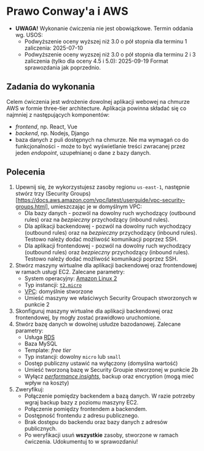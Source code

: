 # Prawo Conway'a i AWS
- **UWAGA!** Wykonanie ćwiczenia nie jest obowiązkowe. Termin oddania wg. USOS:
    * Podwyższenie oceny wyższej niż 3.0 o pół stopnia dla terminu 1 zaliczenia: 2025-07-10
    * Podwyższenie oceny wyzszej niż 3.0 o pół stopnia dla terminu 2 i 3 zaliczenia (tylko dla oceny 4.5 i 5.0): 2025-09-19
Format sprawozdania jak poprzednio.

## Zadania do wykonania
Celem ćwiczenia jest wdrożenie dowolnej aplikacji webowej na chmurze AWS w formie three-tier architecture. Aplikacja powinna składać się co najmniej z następujących komponentów:
- *frontend*, np. React, Vue
- *backend*, np. Nodejs, Django
- baza danych z puli dostępnych na chmurze.
Nie ma wymagań co do funkcjonalności - może to być wyświetlanie treści zwracanej przez jeden *endopoint*, uzupełnianej o dane z bazy danych.

## Polecenia
1. Upewnij się, że wykorzystujesz zasoby regionu `us-east-1`, następnie stwórz trzy (Security Groups)[https://docs.aws.amazon.com/vpc/latest/userguide/vpc-security-groups.html], umieszczając je w domyślnym VPC:
    - Dla bazy danych - pozwól na dowolny ruch wychodzący (outbound rules) oraz na _bezpieczny_ przychodzący (inbound rules).
    - Dla aplikacji backendowej - pozwól na dowolny ruch wychodzący (outbound rules) oraz na _bezpieczny_ przychodzący (inbound rules). Testowo należy dodać możliwość komunikacji poprzez SSH.
    - Dla aplikacji frontendowej - pozwól na dowolny ruch wychodzący (outbound rules) oraz _bezpieczny_ przychodzący (inbound rules). Testowo należy dodać możliwość komunikacji poprzez SSH.
2. Stwórz maszyny wirtualne dla aplikacji backendowej oraz frontendowej w ramach usługi EC2. Zalecane parametry:
    - System operacyjny: [Amazon Linux 2](https://aws.amazon.com/amazon-linux-2/)
    - Typ instancji: [`t2.micro`](https://aws.amazon.com/ec2/instance-types/t2/)
    - [VPC](https://docs.aws.amazon.com/vpc/latest/userguide/what-is-amazon-vpc.html): domyślnie stworzone
    - Umieść maszyny we właściwych Security Groupach stworzonych w punkcie 2
3. Skonfiguruj maszyny wirtualne dla aplikacji backendowej oraz frontendowej, by mogły zostać prawidłowo uruchomione.
4. Stwórz bazę danych w dowolnej usłudze bazodanowej. Zalecane parametry:
    - Usługa [RDS](https://aws.amazon.com/rds/)
    - Baza MySQL
    - Template: *free tier*
    - Typ instancji: dowolny `micro` lub `small`
    - Dostęp publiczny ustawić na wyłączony (domyślna wartość)
    - Umieść tworzoną bazę w Security Groupie stworzonej w punkcie 2b
    - Wyłącz [*performance insights*](https://aws.amazon.com/rds/performance-insights/), backup oraz encryption (mogą mieć wpływ na koszty)
5. Zweryfikuj:
    - Połączenie pomiędzy backendem a bazą danych. W razie potrzeby wgraj backup bazy z poziomu maszyny EC2.
    - Połączenie pomiędzy frontendem a backendem.
    - Dostępność frontendu z adresu publicznego.
    - Brak dostępu do backendu oraz bazy danych z adresów publicznych.
	- Po weryfikacji usuń **wszystkie** zasoby, stworzone w ramach ćwiczenia. Udokumentuj to w sprawozdaniu!

